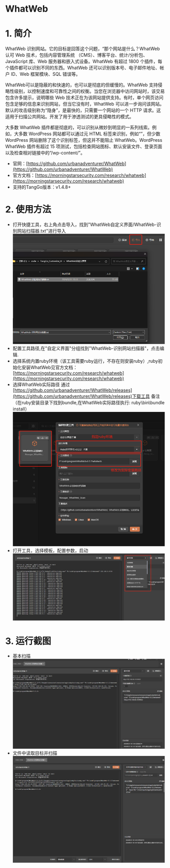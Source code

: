 # WhatWeb

# 1. 简介
WhatWeb 识别网站。它的目标是回答这个问题，“那个网站是什么？WhatWeb 认可 Web 技术，包括内容管理系统 （CMS）、博客平台、统计/分析包、JavaScript 库、Web 服务器和嵌入式设备。WhatWeb 有超过 1800 个插件，每个插件都可以识别不同的东西。WhatWeb 还可以识别版本号、电子邮件地址、帐户 ID、Web 框架模块、SQL 错误等。

WhatWeb可以是隐蔽的和快速的，也可以是彻底的但缓慢的。WhatWeb 支持侵略性级别，以控制速度和可靠性之间的权衡。当您在浏览器中访问网站时，该交易包含许多提示，说明哪些 Web 技术正在为该网站提供支持。有时，单个网页访问包含足够的信息来识别网站，但当它没有时，WhatWeb 可以进一步询问该网站。默认的攻击级别称为“隐身”，是最快的，只需要一个网站的一个 HTTP 请求。这适用于扫描公共网站。开发了用于渗透测试的更具侵略性的模式。

大多数 WhatWeb 插件都是彻底的，可以识别从微妙到明显的一系列线索。例如，大多数 WordPress 网站都可以通过元 HTML 标签来识别，例如“”，但少数 WordPress 网站删除了这个识别标签，但这并不能阻止 WhatWeb。WordPress WhatWeb 插件有超过 15 项测试，包括检查网站图标、默认安装文件、登录页面以及检查相对链接中的“/wp-content/”。
- 官网：[https://github.com/urbanadventurer/WhatWeb](https://github.com/urbanadventurer/WhatWeb)
- 官方文档：[https://morningstarsecurity.com/research/whatweb](https://morningstarsecurity.com/research/whatweb)
- 支持的TangGo版本：v1.4.8+
# 2. 使用方法
- 打开快捷工具，右上角点击导入，找到"WhatWeb自定义界面/WhatWeb-识别网站扫描器.txt"进行导入
  ![import.png](image/import.png)
- 配置工具路径,在"自定义界面"分组找到"WhatWeb-识别网站扫描器"，点击编辑.
- 选择系统内置ruby环境（该工具需要ruby运行，不存在则安装ruby）,ruby初始化安装WhatWeb见官方文档：[https://morningstarsecurity.com/research/whatweb](https://morningstarsecurity.com/research/whatweb)
- 选择WhatWeb实际路径 通过[https://github.com/urbanadventurer/WhatWeb/releases](https://github.com/urbanadventurer/WhatWeb/releases)下载工具
  备注（在ruby安装目录下找到bundle,在WhatWeb实际路径执行: ruby\bin\bundle install）
 ![update.png](image/update.png)
- 打开工具，选择模板，配置参数，启动
  ![switch.png](image/switch.png)
# 3. 运行截图

- 基本扫描
  ![base.png](image/base.png)
- 文件中读取目标并扫描
  ![read.png](image/read.png)
